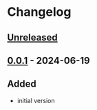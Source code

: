 # Changelog

## [Unreleased]

## [0.0.1] - 2024-06-19

## Added

- initial version

[unreleased]: https://github.com/The-Black-Lodge/JowdayBanManager/compare/0.0.1...HEAD
[0.0.1]: https://github.com/The-Black-Lodge/JowdayBanManager/compare/7b17e4d29f911f463529110a854a36c370db620c...0.0.1

